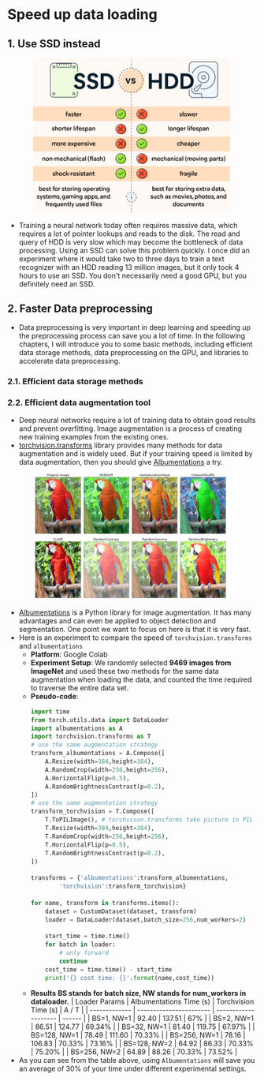 # Speed up data loading
## 1. Use SSD instead
<div align=center>
<img src='images/img11.JPG' width=400>
</div>

- Training a neural network today often requires massive data, which requires a lot of pointer lookups and reads to the disk. The read and query of HDD is very slow which may become the bottleneck of data processing. Using an SSD can solve this problem quickly. I once did an experiment where it would take two to three days to train a text recognizer with an HDD reading 13 million images, but it only took 4 hours to use an SSD. You don't necessarily need a good GPU, but you definitely need an SSD.

## 2. Faster Data preprocessing
- Data preprocessing is very important in deep learning and speeding up the preprocessing process can save you a lot of time. In the following chapters, I will introduce you to some basic methods, including efficient data storage methods, data preprocessing on the GPU, and libraries to accelerate data preprocessing.
### 2.1. Efficient data storage methods
### 2.2. Efficient data augmentation tool
- Deep neural networks require a lot of training data to obtain good results and prevent overfitting. Image augmentation is a process of creating new training examples from the existing ones.
- [torchvision.transforms](https://pytorch.org/vision/stable/transforms.html) library provides many methods for data augmentation and is widely used. But if your training speed is limited by data augmentation, then you should give [Albumentations](https://github.com/albumentations-team/albumentations) a try.
<div align=center>
<img src='images/img12.jpg' width=400>
</div>

- [Albumentations](https://github.com/albumentations-team/albumentations) is a Python library for image augmentation. It has many advantages and can even be applied to object detection and segmentation. One point we want to focus on here is that it is very fast.
- Here is an experiment to compare the speed of `torchvision.transforms` and `albumentations`
    * **Platform**: Google Colab
    * **Experiment Setup**: We randomly selected **9469 images from ImageNet** and used these two methods for the same data augmentation when loading the data, and counted the time required to traverse the entire data set.
    * **Pseudo-code**:
        ```python
        import time
        from torch.utils.data import DataLoader
        import albumentations as A
        import torchvision.transforms as T
        # use the same augmentation strategy
        transform_albumentations = A.Compose([
            A.Resize(width=384,height=384),
            A.RandomCrop(width=256,height=256),
            A.HorizontalFlip(p=0.5),
            A.RandomBrightnessContrast(p=0.2),
        ])
        # use the same augmentation strategy
        transform_torchvision = T.Compose([
            T.ToPILImage(), # torchvison.transforms take picture in PIL form
            T.Resize(width=384,height=384),
            T.RandomCrop(width=256,height=256),
            T.HorizontalFlip(p=0.5),
            T.RandomBrightnessContrast(p=0.2),
        ])

        transforms = {'albumentations':transform_albumentations,
                'torchvision':transform_torchvision}

        for name, transform in transforms.items():
            dataset = CustomDataset(dataset, transform)
            loader = DataLoader(dataset,batch_size=256,num_workers=2)

            start_time = time.time()
            for batch in loader:
                # only forward
                continue
            cost_time = time.time() - start_time
            print('{} cost time: {}'.format(name,cost_time))
        ```
    * **Results**
      **BS stands for batch size, NW stands for num_workers in dataloader.**
      | Loader Params | Albumentations Time (s) | Torchvision Time (s) | A / T  |
      | ------------- | ----------------------- | -------------------- | ------ |
      | BS=1, NW=1    | 92.40                   | 137.51               | 67%    |
      | BS=2, NW=1    | 86.51                   | 124.77               | 69.34% |
      | BS=32, NW=1   | 81.40                   | 119.75               | 67.97% |
      | BS=128, NW=1  | 78.49                   | 111.60               | 70.33% |
      | BS=256, NW=1  | 78.16                   | 106.83               | 70.33% | 73.16% |
      | BS=128, NW=2  | 64.92                   | 86.33                | 70.33% | 75.20% |
      | BS=256, NW=2  | 64.89                   | 88.26                | 70.33% | 73.52% |
- As you can see from the table above, using `Albumentations` will save you an average of 30% of your time under different experimental settings.

